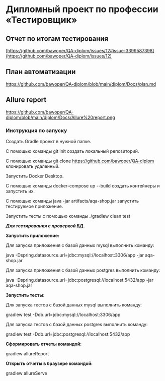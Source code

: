 
# Дипломный проект по профессии «Тестировщик»


## Отчет по итогам тестирования
[https://github.com/bawoper/QA-diplom/issues/12#issue-3399587398](https://github.com/bawoper/QA-diplom/issues/12)
## План автоматизации 
https://github.com/bawoper/QA-diplom/blob/main/diplom/Docs/plan.md
## Allure report 
https://github.com/bawoper/QA-diplom/blob/main/diplom/Docs/Allure%20report.png

### Инструкция по запуску


Создать Gradle проект в нужной папке.

С помощью команды git init создать локальный репозиторий.

С помощью команды git clone https://github.com/bawoper/QA-diplom  клонировать удаленный.

Запустить Docker Desktop.

С помощью команды docker-compose up --build создать контейнеры и запустить их.

С помощью команды java -jar artifacts/aqa-shop.jar запустить тестируемое приложение.

Запустить тесты с помощью команды ./gradlew clean test

***Для тестирования с проверкой БД.***

**Запустить приложение:**


Для запуска приложения с базой данных mysql выполнить команду:

java -Dspring.datasource.url=jdbc:mysql://localhost:3306/app -jar aqa-shop.jar

Для запуска приложения с базой данных postgres выполнить команду:

java -Dspring.datasource.url=jdbc:postgresql://localhost:5432/app -jar aqa-shop.jar

**Запустить тесты:**

Для запуска тестов с базой данных mysql выполнить команду:

gradlew test -Ddb.url=jdbc:mysql://localhost:3306/app

Для запуска тестов с базой данных postgres выполнить команду:

gradlew test -Ddb.url=jdbc:postgresql://localhost:5432/app

**Сформировать отчеты командой:**

gradlew allureReport

**Открыть отчеты в браузере командой:**

gradlew allureServe
